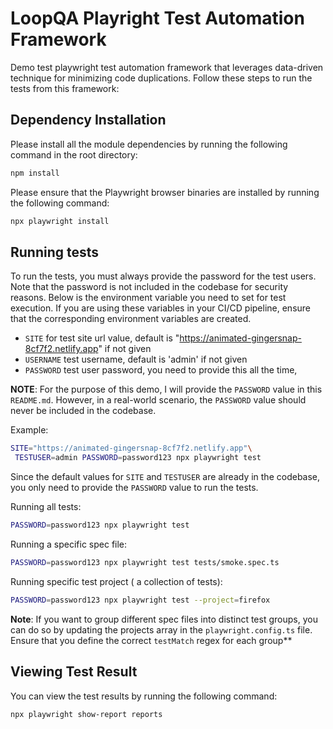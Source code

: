 # LoopQA Playright Test Automation Framework

Demo test playwright test automation framework that leverages data-driven technique for minimizing code duplications.
Follow these steps to run the tests from this framework:

## Dependency Installation

Please install all the module dependencies by running the following command in the root directory:
```bash
npm install
```

Please ensure that the Playwright browser binaries are installed by running the following command:
```bash
npx playwright install
```



## Running tests
To run the tests, you must always provide the password for the test users. Note that the password is not included in the codebase for security reasons. Below is the environment variable you need to set for test execution. If you are using these variables in your CI/CD pipeline, ensure that the corresponding environment variables are created.


- `SITE` for test site url value, default is "https://animated-gingersnap-8cf7f2.netlify.app" if not given
- `USERNAME` test username, default is 'admin' if not given
- `PASSWORD` test user password, you need to provide this all the time,


**NOTE**: For the purpose of this demo, I will provide the `PASSWORD` value in this `README.md`. However, in a real-world scenario, the `PASSWORD` value should never be included in the codebase.


Example:
```bash
SITE="https://animated-gingersnap-8cf7f2.netlify.app"\
 TESTUSER=admin PASSWORD=password123 npx playwright test
```

Since the default values for `SITE` and `TESTUSER` are already in the codebase, you only need to provide the `PASSWORD` value to run the tests.


Running all tests:

```bash
PASSWORD=password123 npx playwright test
```


Running a specific spec file:

```bash
PASSWORD=password123 npx playwright test tests/smoke.spec.ts
```


Running specific test project ( a collection of tests):

```bash
PASSWORD=password123 npx playwright test --project=firefox
```

**Note**: If you want to group different spec files into distinct test groups, you can do so by updating the projects array in the `playwright.config.ts` file. Ensure that you define the correct `testMatch` regex for each group**



## Viewing Test Result 
You can view the test results by running the following command:
```bash
npx playwright show-report reports 
```
